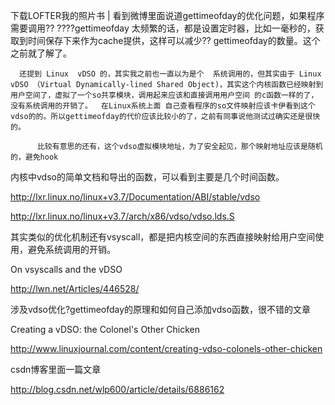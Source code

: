     




  下载LOFTER我的照片书  |
      看到微博里面说道gettimeofday的优化问题，如果程序需要调用?? ????gettimeofday 太频繁的话，都是设置定时器，比如一毫秒的，获取到时间保存下来作为cache提供，这样可以减少?? gettimeofday的数量。这个之前就了解了。

      还提到 Linux  vDSO 的，其实我之前也一直以为是个  系统调用的，但其实由于 Linux  vDSO （Virtual Dynamically-lined Shared Object)，其实这个内核函数已经映射到用户空间了，虚拟了一个so共享模块，调用起来应该和直接调用用户空间 的c函数一样的了，没有系统调用的开销了。  在Linux系统上面 自己查看程序的so文件映射应该卡伊看到这个vdso的的。所以gettimeofday的代价应该比较小的了，之前有同事说他测试过确实还是很快的。

          比较有意思的还有，这个vdso虚拟模块地址，为了安全起见，那个映射地址应该是随机的，避免hook



内核中vdso的简单文档和导出的函数，可以看到主要是几个时间函数。

http://lxr.linux.no/linux+v3.7/Documentation/ABI/stable/vdso

http://lxr.linux.no/linux+v3.7/arch/x86/vdso/vdso.lds.S



 其实类似的优化机制还有vsyscall，都是把内核空间的东西直接映射给用户空间使用，避免系统调用的开销。

On vsyscalls and the vDSO  

http://lwn.net/Articles/446528/



涉及vdso优化?gettimeofday的原理和如何自己添加vdso函数，很不错的文章

Creating a vDSO: the Colonel's Other Chicken

http://www.linuxjournal.com/content/creating-vdso-colonels-other-chicken



csdn博客里面一篇文章

http://blog.csdn.net/wlp600/article/details/6886162
